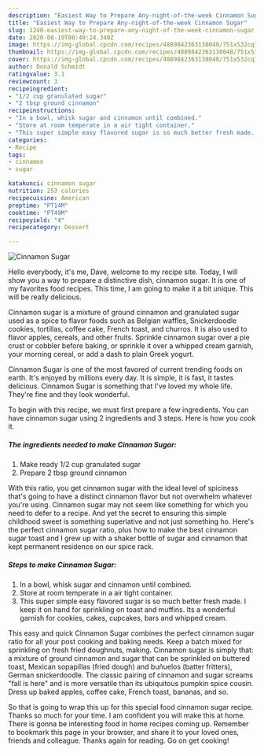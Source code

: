 ```yaml
---
description: "Easiest Way to Prepare Any-night-of-the-week Cinnamon Sugar"
title: "Easiest Way to Prepare Any-night-of-the-week Cinnamon Sugar"
slug: 1240-easiest-way-to-prepare-any-night-of-the-week-cinnamon-sugar
date: 2020-08-19T00:49:24.340Z
image: https://img-global.cpcdn.com/recipes/4889842363138048/751x532cq70/cinnamon-sugar-recipe-main-photo.jpg
thumbnail: https://img-global.cpcdn.com/recipes/4889842363138048/751x532cq70/cinnamon-sugar-recipe-main-photo.jpg
cover: https://img-global.cpcdn.com/recipes/4889842363138048/751x532cq70/cinnamon-sugar-recipe-main-photo.jpg
author: Donald Schmidt
ratingvalue: 3.1
reviewcount: 3
recipeingredient:
- "1/2 cup granulated sugar"
- "2 tbsp ground cinnamon"
recipeinstructions:
- "In a bowl, whisk sugar and cinnamon until combined."
- "Store at room temperate in a air tight container."
- "This super simple easy flavored sugar is so much better fresh made. I keep it on hand for sprinkling on toast and muffins. Its a wonderful garnish for cookies, cakes, cupcakes, bars and whipped cream."
categories:
- Recipe
tags:
- cinnamon
- sugar

katakunci: cinnamon sugar 
nutrition: 253 calories
recipecuisine: American
preptime: "PT14M"
cooktime: "PT49M"
recipeyield: "4"
recipecategory: Dessert

---
```



![Cinnamon Sugar](https://img-global.cpcdn.com/recipes/4889842363138048/751x532cq70/cinnamon-sugar-recipe-main-photo.jpg)

Hello everybody, it's me, Dave, welcome to my recipe site. Today, I will show you a way to prepare a distinctive dish, cinnamon sugar. It is one of my favorites food recipes. This time, I am going to make it a bit unique. This will be really delicious.

Cinnamon sugar is a mixture of ground cinnamon and granulated sugar used as a spice to flavor foods such as Belgian waffles, Snickerdoodle cookies, tortillas, coffee cake, French toast, and churros. It is also used to flavor apples, cereals, and other fruits. Sprinkle cinnamon sugar over a pie crust or cobbler before baking, or sprinkle it over a whipped cream garnish, your morning cereal, or add a dash to plain Greek yogurt.

Cinnamon Sugar is one of the most favored of current trending foods on earth. It's enjoyed by millions every day. It is simple, it is fast, it tastes delicious. Cinnamon Sugar is something that I've loved my whole life. They're fine and they look wonderful.


To begin with this recipe, we must first prepare a few ingredients. You can have cinnamon sugar using 2 ingredients and 3 steps. Here is how you cook it.

<!--inarticleads1-->

##### The ingredients needed to make Cinnamon Sugar:

1. Make ready 1/2 cup granulated sugar
1. Prepare 2 tbsp ground cinnamon


With this ratio, you get cinnamon sugar with the ideal level of spiciness that&#39;s going to have a distinct cinnamon flavor but not overwhelm whatever you&#39;re using. Cinnamon sugar may not seem like something for which you need to defer to a recipe. And yet the secret to ensuring this simple childhood sweet is something superlative and not just something ho. Here&#39;s the perfect cinnamon sugar ratio, plus how to make the best cinnamon sugar toast and I grew up with a shaker bottle of sugar and cinnamon that kept permanent residence on our spice rack. 

<!--inarticleads2-->

##### Steps to make Cinnamon Sugar:

1. In a bowl, whisk sugar and cinnamon until combined.
1. Store at room temperate in a air tight container.
1. This super simple easy flavored sugar is so much better fresh made. I keep it on hand for sprinkling on toast and muffins. Its a wonderful garnish for cookies, cakes, cupcakes, bars and whipped cream.


This easy and quick Cinnamon Sugar combines the perfect cinnamon sugar ratio for all your post cooking and baking needs. Keep a batch mixed for sprinkling on fresh fried doughnuts, making. Cinnamon sugar is simply that: a mixture of ground cinnamon and sugar that can be sprinkled on buttered toast, Mexican sopapillas (fried dough) and buñuelos (batter fritters), German snickerdoodle. The classic pairing of cinnamon and sugar screams &#34;fall is here&#34; and is more versatile than its ubiquitous pumpkin spice cousin. Dress up baked apples, coffee cake, French toast, bananas, and so. 

So that is going to wrap this up for this special food cinnamon sugar recipe. Thanks so much for your time. I am confident you will make this at home. There is gonna be interesting food in home recipes coming up. Remember to bookmark this page in your browser, and share it to your loved ones, friends and colleague. Thanks again for reading. Go on get cooking!
